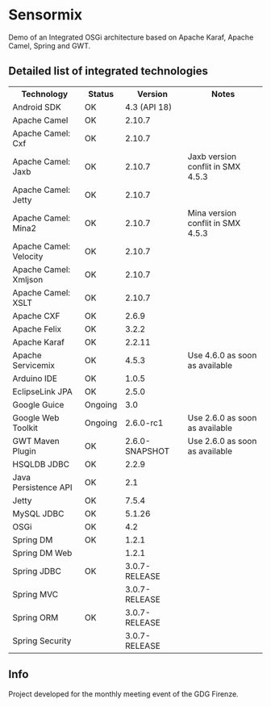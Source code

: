 Sensormix
=========

Demo of an Integrated  OSGi architecture based on Apache Karaf, Apache Camel, Spring and GWT.

Detailed list of integrated technologies
---------------------------------------

<table>
<tr><th>Technology</th><th>Status</th><th>Version</th><th>Notes</th></tr>
<tr><td>Android SDK</td><td>OK</td><td>4.3 (API 18)</td><td></td></tr>
<tr><td>Apache Camel</td><td>OK</td><td>2.10.7</td><td></td></tr>
<tr><td>Apache Camel: Cxf</td><td>OK</td><td>2.10.7</td><td></td></tr>
<tr><td>Apache Camel: Jaxb</td><td>OK</td><td>2.10.7</td><td>Jaxb version conflit in SMX 4.5.3</td></tr>
<tr><td>Apache Camel: Jetty</td><td>OK</td><td>2.10.7</td><td></td></tr>
<tr><td>Apache Camel: Mina2 </td><td>OK</td><td>2.10.7</td><td>Mina version conflit in SMX 4.5.3</td></tr>
<tr><td>Apache Camel: Velocity</td><td>OK</td><td>2.10.7</td><td></td></tr>
<tr><td>Apache Camel: Xmljson</td><td>OK</td><td>2.10.7</td><td></td></tr>
<tr><td>Apache Camel: XSLT</td><td>OK</td><td>2.10.7</td><td></td></tr>
<tr><td>Apache CXF</td><td>OK</td><td>2.6.9</td><td></td></tr>
<tr><td>Apache Felix</td><td>OK</td><td>3.2.2</td><td></td></tr>
<tr><td>Apache Karaf</td><td>OK</td><td>2.2.11</td><td></td></tr>
<tr><td>Apache Servicemix</td><td>OK</td><td>4.5.3</td><td>Use 4.6.0 as soon as available</td></tr>
<tr><td>Arduino IDE</td><td>OK</td><td>1.0.5</td><td></td></tr>
<tr><td>EclipseLink JPA</td><td>OK</td><td>2.5.0</td><td></td></tr>
<tr><td>Google Guice</td><td>Ongoing</td><td>3.0</td><td></td></tr>
<tr><td>Google Web Toolkit</td><td>Ongoing</td><td>2.6.0-rc1</td><td>Use 2.6.0 as soon as available</td></tr>
<tr><td>GWT Maven Plugin</td><td>OK</td><td>2.6.0-SNAPSHOT</td><td>Use 2.6.0 as soon as available</td></tr>
<tr><td>HSQLDB JDBC</td><td>OK</td><td>2.2.9</td><td></td></tr>
<tr><td>Java Persistence API</td><td>OK</td><td>2.1</td><td></td></tr>
<tr><td>Jetty</td><td>OK</td><td>7.5.4</td><td></td></tr>
<tr><td>MySQL JDBC</td><td>OK</td><td>5.1.26</td><td></td></tr>
<tr><td>OSGi</td><td>OK</td><td>4.2</td><td></td></tr>
<tr><td>Spring DM</td><td>OK</td><td>1.2.1</td><td></td></tr>
<tr><td>Spring DM Web</td><td></td><td>1.2.1</td><td></td></tr>
<tr><td>Spring JDBC</td><td>OK</td><td>3.0.7-RELEASE</td><td></td></tr>
<tr><td>Spring MVC</td><td></td><td>3.0.7-RELEASE</td><td></td></tr>
<tr><td>Spring ORM</td><td>OK</td><td>3.0.7-RELEASE</td><td></td></tr>
<tr><td>Spring Security</td><td></td><td>3.0.7-RELEASE</td><td></td></tr>
</table>


Info
----
Project developed for the monthly meeting event of the GDG Firenze.

